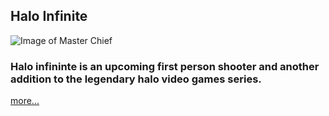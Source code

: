 ## Halo Infinite

![Image of Master Chief](https://www.looper.com/img/gallery/the-untold-truth-of-halos-master-chief/intro-1603465431.jpg)
### Halo infininte is an upcoming first person shooter and another addition to the legendary halo video games series. 
[more...](https://pranbhardwaj.github.io/Mini-Website-Project/HaloInfinite)
